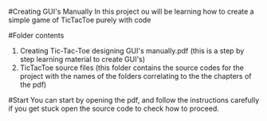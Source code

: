 #Creating GUI's Manually
In this project ou will be learning how to create a simple
game of TicTacToe purely with code

#Folder contents
1. Creating Tic-Tac-Toe designing GUI's manually.pdf (this is
   a step by step learning material to create GUI's)
2. TicTacToe source files (this folder contains the source codes
   for the project with the names of the folders correlating to
   the the chapters of the pdf)

#Start
You can start by opening the pdf, and follow the instructions
carefully if you get stuck open the source code to check how
to proceed. 